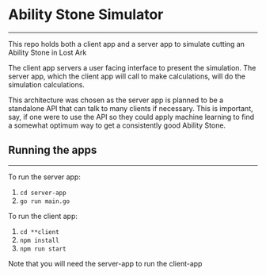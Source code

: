 # Ability Stone Simulator
---
This repo holds both a client app and a server app to simulate cutting an Ability Stone in Lost Ark

The client app servers a user facing interface to present the simulation. The server app, which the client app will call to make calculations, will do the simulation calculations.

This architecture was chosen as the server app is planned to be a standalone API that can talk to many clients if necessary. This is important, say, if one were to use the API so they could apply machine learning to find a somewhat optimum way to get a consistently good Ability Stone.

## Running the apps
---
To run the server app:
1. `cd server-app`
2. `go run main.go`

To run the client app:
1. `cd **client`
2. `npm install`
3. `npm run start`

Note that you will need the server-app to run the client-app